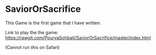 # SaviorOrSacrifice

This Game is the first game that I have written.

Link to play the the game: https://rawgit.com/PouryaSohbati/SaviorOrSacrifice/master/index.html


(Cannot run this on Safari)
